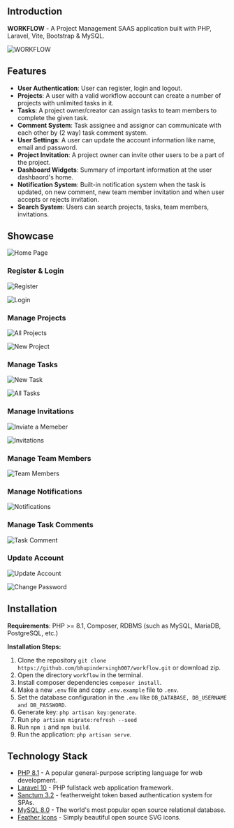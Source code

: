 ## Introduction
**WORKFLOW** - A Project Management SAAS application built with PHP, Laravel, Vite, Bootstrap & MySQL.

![WORKFLOW](https://github.com/bhupindersingh007/workflow/assets/63149405/a1cb4c88-6fdc-4455-891b-47af9eae940c)

## Features

- **User Authentication**: User can register, login and logout.
- **Projects**: A user with a valid workflow account can create a number of projects with unlimited tasks in it.
- **Tasks**: A project owner/creator can assign tasks to team members to complete the given task.
- **Comment System**: Task assignee and assignor can communicate with each other by (2 way) task comment system.
- **User Settings**: A user can update the account information like name, email and password.
- **Project Invitation**: A project owner can invite other users to be a part of the project.
- **Dashboard Widgets**: Summary of important information at the user dashbaord's home.
- **Notification System**: Built-in notification system when the task is updated, on new comment, new team member invitation and when user accepts or rejects invitation.
- **Search System**: Users can search projects, tasks, team members, invitations.

## Showcase

![Home Page](https://github.com/user-attachments/assets/b936c87a-7d3f-48f4-858f-53bd99797abd)

### Register & Login

![Register](https://github.com/user-attachments/assets/680bab00-0b7b-430b-a7d3-287ae89e72a5)

![Login](https://github.com/user-attachments/assets/2e491cf8-f973-4550-aab0-fdd6b8c0fb7e)

### Manage Projects

![All Projects](https://github.com/bhupindersingh007/workflow/assets/63149405/52fea8bc-cbb1-4c1b-af1c-f4744659395a)

![New Project](https://github.com/bhupindersingh007/workflow/assets/63149405/139fc651-5e5f-4618-a899-050f350c1209)

### Manage Tasks

![New Task](https://github.com/bhupindersingh007/workflow/assets/63149405/e91a048f-3dc5-4ecb-844f-956dca413b49)

![All Tasks](https://github.com/bhupindersingh007/workflow/assets/63149405/a188ff5c-de6b-448e-8c1f-036ecfd3bde3)

### Manage Invitations

![Inviate a Memeber](https://github.com/bhupindersingh007/workflow/assets/63149405/f02bc498-0a60-44f1-9754-840bdb43f20c)

![Invitations](https://github.com/bhupindersingh007/workflow/assets/63149405/355322a0-62e0-470e-84ea-976ce9b2bac9)

### Manage Team Members

![Team Members](https://github.com/bhupindersingh007/workflow/assets/63149405/75ba9497-081d-4edb-b87a-6a32a6e00b87)

### Manage Notifications

![Notifications](https://github.com/user-attachments/assets/a7a3024a-6e7b-4aa0-9ef8-5b7680993dc9)

### Manage Task Comments

![Task Comment](https://github.com/user-attachments/assets/ee467600-8970-4949-a23d-a9620edae8ae)

### Update Account

![Update Account](https://github.com/bhupindersingh007/workflow/assets/63149405/d3e18b84-9715-482d-a547-33caa9b7f114)

![Change Password](https://github.com/bhupindersingh007/workflow/assets/63149405/0885e1bc-ffec-47e3-8039-8d6bbd1cbbe0)

         
## Installation

**Requirements**: PHP >= 8.1, Composer, RDBMS (such as MySQL, MariaDB, PostgreSQL, etc.)

**Installation Steps:**

1. Clone the repository ```git clone https://github.com/bhupindersingh007/workflow.git``` or download zip.
2. Open the directory ```workflow``` in the terminal.
3. Install composer dependencies ```composer install```.
4. Make a new ```.env``` file and copy ```.env.example``` file to ```.env```.
5. Set the database configuration in the ``.env`` like ```DB_DATABASE, DB_USERNAME and DB_PASSWORD```.
7. Generate key: ```php artisan key:generate```.
8. Run ```php artisan migrate:refresh --seed```
9. Run ```npm i``` and ```npm build```.
10. Run the application: ```php artisan serve```.
    



## Technology Stack 

- [PHP 8.1](https://www.php.net/) - A popular general-purpose scripting language for web development.
- [Laravel 10](https://laravel.com/docs/10.x) - PHP fullstack web application framework.
- [Sanctum 3.2](https://laravel.com/docs/10.x/sanctum) - featherweight token based authentication system for SPAs.
- [MySQL 8.0](https://dev.mysql.com/doc/relnotes/mysql/8.0/en/) - The world's most popular open source relational database.
- [Feather Icons](https://feathericons.com) - Simply beautiful open source SVG icons.

